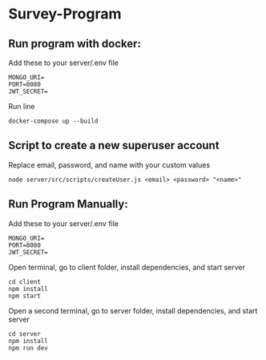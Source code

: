 # Survey-Program

## Run program with docker:

Add these to your server/.env file

    MONGO_URI=
    PORT=8080
    JWT_SECRET=

Run line

    docker-compose up --build

## Script to create a new superuser account

Replace email, password, and name with your custom values

    node server/src/scripts/createUser.js <email> <password> "<name>"

## Run Program Manually:

Add these to your server/.env file

    MONGO_URI=
    PORT=8080
    JWT_SECRET=

Open terminal, go to client folder, install dependencies, and start server

    cd client
    npm install
    npm start

Open a second terminal, go to server folder, install dependencies, and start server

    cd server
    npm install
    npm run dev
